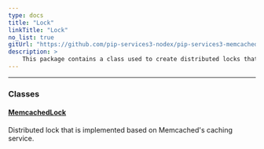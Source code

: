 ```yaml
---
type: docs
title: "Lock"
linkTitle: "Lock"
no_list: true
gitUrl: "https://github.com/pip-services3-nodex/pip-services3-memcached-nodex"
description: >
    This package contains a class used to create distributed locks that are implemented based on Memcached's caching service.
---
```

---

<div class="module-body"> 


### Classes

#### [MemcachedLock](memcached_lock)
Distributed lock that is implemented based on Memcached's caching service.

</div>
